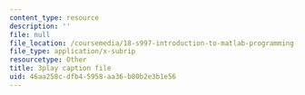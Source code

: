 ```yaml
---
content_type: resource
description: ''
file: null
file_location: /coursemedia/18-s997-introduction-to-matlab-programming-fall-2011/46aa258cdfb45958aa36b80b2e3b1e56_jTS5ZmrrzMs.vtt
file_type: application/x-subrip
resourcetype: Other
title: 3play caption file
uid: 46aa258c-dfb4-5958-aa36-b80b2e3b1e56
---
```

